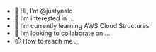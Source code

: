 - 👋 Hi, I’m @justynalo
- 👀 I’m interested in ...
- 🌱 I’m currently learning AWS Cloud Structures
- 💞️ I’m looking to collaborate on ...
- 📫 How to reach me ...

<!---
justynalo/justynalo is a ✨ special ✨ repository because its `README.md` (this file) appears on your GitHub profile.
You can click the Preview link to take a look at your changes.
--->
